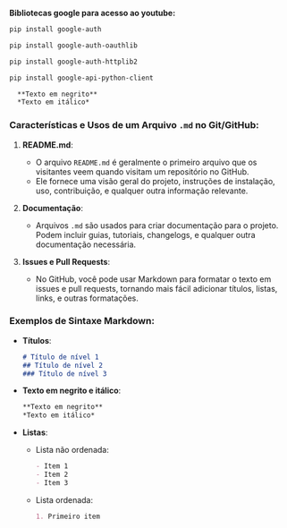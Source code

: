 **Bibliotecas google para acesso ao youtube:**

```markdown
pip install google-auth 

pip install google-auth-oauthlib 

pip install google-auth-httplib2 

pip install google-api-python-client
  ```

```markdown
  **Texto em negrito**
  *Texto em itálico*
  ```

### Características e Usos de um Arquivo `.md` no Git/GitHub:

1. **README.md**:
   - O arquivo `README.md` é geralmente o primeiro arquivo que os visitantes veem quando visitam um repositório no GitHub.
   - Ele fornece uma visão geral do projeto, instruções de instalação, uso, contribuição, e qualquer outra informação relevante.

2. **Documentação**:
   - Arquivos `.md` são usados para criar documentação para o projeto. Podem incluir guias, tutoriais, changelogs, e qualquer outra documentação necessária.

3. **Issues e Pull Requests**:
   - No GitHub, você pode usar Markdown para formatar o texto em issues e pull requests, tornando mais fácil adicionar títulos, listas, links, e outras formatações.

### Exemplos de Sintaxe Markdown:

- **Títulos**:
  ```markdown
  # Título de nível 1
  ## Título de nível 2
  ### Título de nível 3
  ```

- **Texto em negrito e itálico**:
  ```markdown
  **Texto em negrito**
  *Texto em itálico*
  ```

- **Listas**:
  - Lista não ordenada:
    ```markdown
    - Item 1
    - Item 2
    - Item 3
    ```
  - Lista ordenada:
    ```markdown
    1. Primeiro item
